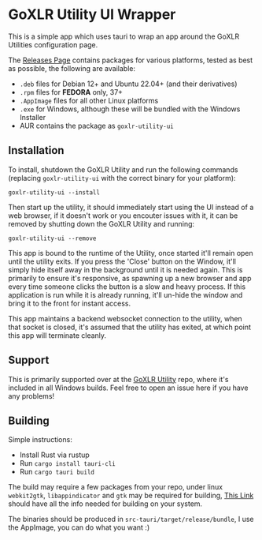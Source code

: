 # GoXLR Utility UI Wrapper
This is a simple app which uses tauri to wrap an app around the GoXLR Utilities configuration page.

The [Releases Page](https://github.com/FrostyCoolSlug/goxlr-utility-ui/releases) contains packages for various
platforms, tested as best as possible, the following are available:

- `.deb` files for Debian 12+ and Ubuntu 22.04+ (and their derivatives)
- `.rpm` files for **FEDORA** only, 37+
- `.AppImage` files for all other Linux platforms
- `.exe` for Windows, although these will be bundled with the Windows Installer
- AUR contains the package as `goxlr-utility-ui`

## Installation
To install, shutdown the GoXLR Utility and run the following commands (replacing `goxlr-utility-ui` with the
correct binary for your platform):

`goxlr-utility-ui --install`

Then start up the utility, it should immediately start using the UI instead of a web browser, if it doesn't work
or you encouter issues with it, it can be removed by shutting down the GoXLR Utility and running:

`goxlr-utility-ui --remove`

This app is bound to the runtime of the Utility, once started it'll remain open until the utility exits.
If you press the 'Close' button on the Window, it'll simply hide itself away in the background until
it is needed again. This is primarily to ensure it's responsive, as spawning up a new browser and app 
every time someone clicks the button is a slow and heavy process. If this application is run while it
is already running, it'll un-hide the window and bring it to the front for instant access.

This app maintains a backend websocket connection to the utility, when that socket is closed, it's assumed
that the utility has exited, at which point this app will terminate cleanly.

## Support
This is primarily supported over at the [GoXLR Utility](https://github.com/GoXLR-on-Linux/goxlr-utility) repo, 
where it's included in all Windows builds. Feel free to open an issue here if you have any problems!

## Building
Simple instructions:

* Install Rust via rustup
* Run `cargo install tauri-cli`
* Run `cargo tauri build`

The build may require a few packages from your repo, under linux `webkit2gtk`, `libappindicator` and `gtk` may be
required for building, [This Link](https://tauri.app/v1/guides/getting-started/prerequisites#setting-up-linux) should
have all the info needed for building on your system.

The binaries should be produced in `src-tauri/target/release/bundle`, I use the AppImage, you can do what
you want :)
